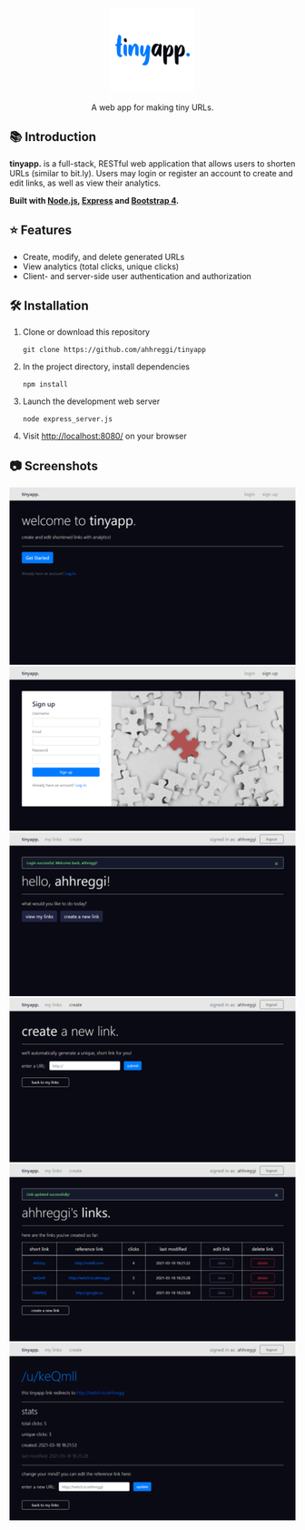 <!-- TITLE -->
<div align="center">
<img src="public/assets/logo-circle.png" alt="tinyapp." width="150px">
<p>
A web app for making tiny URLs.
</p>
</div>

<!-- INTRODUCTION -->

## 📚 Introduction

<b>tinyapp.</b> is a full-stack, RESTful web application that allows users to shorten URLs (similar to bit.ly). Users may login or register an account to create and edit links, as well as view their analytics.

<b>Built with <a href="https://nodejs.org/en/">Node.js</a>, <a href="https://expressjs.com/">Express</a> and <a href="https://blog.getbootstrap.com/2018/12/21/bootstrap-4-2-1/">Bootstrap 4</a>.</b>

<!-- FEATURES -->

## ⭐ Features

- Create, modify, and delete generated URLs
- View analytics (total clicks, unique clicks)
- Client- and server-side user authentication and authorization

<!-- INSTALLATION -->

## 🛠 Installation

1. Clone or download this repository
   ```
   git clone https://github.com/ahhreggi/tinyapp
   ```
2. In the project directory, install dependencies
   ```
   npm install
   ```
3. Launch the development web server
   ```
   node express_server.js
   ```
4. Visit <a href="http://localhost:8080/">http://localhost:8080/</a> on your browser

## 📷 Screenshots

![home](screenshots/home.png)
![register](screenshots/register.png)
![hello](screenshots/hello.png)
![create](screenshots/create.png)
![create](screenshots/mylinks.png)
![edit](screenshots/edit.png)
